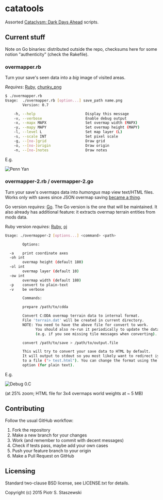 # catatools

Assorted [Cataclysm: Dark Days Ahead](http://en.cataclysmdda.com/) scripts.

## Current stuff

Note on Go binaries: distributed outside the repo, checksums here for some notion "authenticity" (check the Rakefile).

### overmapper.rb

Turn your save's seen data into a *big* image of visited areas.

*Requires*: [Ruby](https://www.ruby-lang.org/en/), [chunky_png](https://rubygems.org/gems/chunky_png)

```bash
$ ./overmapper.rb
Usage:  ./overmapper.rb [option...] save_path name.png
        Version: 0.7

    -h, --help                       Display this message
    -v, --verbose                    Enable debug output
    -x, --mapx MAPX                  Set overmap width (MAPX)
    -y, --mapy MAPY                  Set overmap height (MAPY)
    -l, --level L                    Set map layer (L)
    -s, --scale INT                  Set pixel scale
    -g, --[no-]grid                  Draw grid
    -o, --[no-]origin                Draw origin
    -n, --[no-]notes                 Draw notes
```

E.g.

![Penn Yan](http://i.imgur.com/1KTtSeN.png)

### overmapper-2.rb / overmapper-2.go

Turn your save's overmaps data into *humongus* map view text/HTML files.
Works only with saves since JSON overmap saving [became a thing](https://github.com/CleverRaven/Cataclysm-DDA/pull/12790).

Go version *requires*: [Go](https://golang.org/dl/). The Go version is the one that will be maintained. It also already has additional feature: it extracts overmap terrain entities from mods data.

Ruby version *requires*: [Ruby](https://www.ruby-lang.org/en/), [oj](https://rubygems.org/gems/chunky_pn://rubygems.org/gems/oj)

```bash
Usage: ./overmapper-2 [options...] <command> <path>

        Options:

  -a    print coordinate axes
  -oh int
        overmap height (default 180)
  -ol int
        overmap layer (default 10)
  -ow int
        overmap width (default 180)
  -p    convert to plain-text
  -v    be verbose

        Commands:

        prepare /path/to/cdda

        Convert C:DDA overmap terrain data to internal format.
        File 'terrain.dat' will be created in current directory.
        NOTE: You need to have the above file for convert to work.
              You should also re-run it periodically to update the data
              (e.g. if you see missing tile messages when converting).

        convert /path/to/save > /path/to/output.file

        This will try to convert your save data to HTML by default.
        It will output to stdout so you most likely want to redirect iy
        to a file ("> test.html"). You can change the format using the "-p"
        option (for plain text).
```

E.g.

![Debug 0.C](http://i.imgur.com/vGaJWnG.png)

(at 25% zoom; HTML file for 3x4 overmaps world weights at ~ 5 MB)

## Contributing

Follow the usual GitHub workflow:

 1. Fork the repository
 2. Make a new branch for your changes
 3. Work (and remember to commit with decent messages)
 4. Check if tests pass, maybe add your own cases
 5. Push your feature branch to your origin
 6. Make a Pull Request on GitHub

## Licensing

Standard two-clause BSD license, see LICENSE.txt for details.

Copyright (c) 2015 Piotr S. Staszewski

